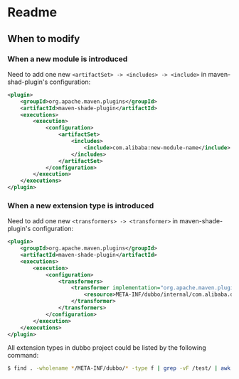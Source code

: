 # Readme

## When to modify

### When a new module is introduced

Need to add one new `<artifactSet> -> <includes> -> <include>` in maven-shad-plugin's configuration:

```xml
<plugin>
    <groupId>org.apache.maven.plugins</groupId>
    <artifactId>maven-shade-plugin</artifactId>
    <executions>
        <execution>
            <configuration>
                <artifactSet>
                    <includes>
                        <include>com.alibaba:new-module-name</include>
                    </includes>
                </artifactSet>
            </configuration>
        </execution>
    </executions>
</plugin>
```

### When a new extension type is introduced

Need to add one new `<transformers> -> <transformer>` in maven-shade-plugin's configuration:

```xml
<plugin>
    <groupId>org.apache.maven.plugins</groupId>
    <artifactId>maven-shade-plugin</artifactId>
    <executions>
        <execution>
            <configuration>
                <transformers>
                    <transformer implementation="org.apache.maven.plugins.shade.resource.AppendingTransformer">
                        <resource>META-INF/dubbo/internal/com.alibaba.dubbo.NewTypeExtension</resource>
                    </transformer>
                </transformers>
            </configuration>
        </execution>
    </executions>
</plugin>
```

All extension types in dubbo project could be listed by the following command:

```sh
$ find . -wholename */META-INF/dubbo/* -type f | grep -vF /test/ | awk -F/ '{print $NF}' | sort -u
```
